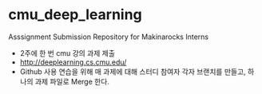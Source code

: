# cmu_deep_learning
Asssignment Submission Repository for Makinarocks Interns
* 2주에 한 번 cmu 강의 과제 제출 
* http://deeplearning.cs.cmu.edu/
* Github 사용 연습을 위해 매 과제에 대해 스터디 참여자 각자 브랜치를 만들고, 하나의 과제 파일로 Merge 한다.
